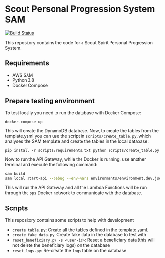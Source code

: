 # Scout Personal Progression System SAM 

[![Build Status](https://travis-ci.com/paths-ankan/scout-progression-system-sam.svg?token=KyjZA6my3g2pdNpkybPX&branch=master)](https://travis-ci.com/paths-ankan/scout-progression-system-sam)

This repository contains the code for a Scout Spirit Personal Progression System.

## Requirements

- AWS SAM
- Python 3.8
- Docker Compose

## Prepare testing environment

To test locally you need to run the database with Docker Compose:

````sh
docker-compose up
````

This will create the DynamoDB database. Now, to create the tables from the template.yaml
you can use the script in ``scripts/create_table.py``, which analyses the SAM template
and create the tables in the local database:

``
pip install -r scripts/requirements.txt
python scripts/create_table.py
``

Now to run the API Gateway, while the Docker is running, use another terminal
and execute the following command:

````sh
sam build
sam local start-api --debug --env-vars environments/environment.dev.json --docker-network pps
````

This will run the API Gateway and all the Lambda Functions will be run through the ``pps``
Docker network to communicate with the database.

## Scripts

This repository contains some scripts to help with development

* ``create_table.py``: Create all the tables defined in the template.yaml.
* ``create_fake_data.py``: Create fake data in the database to test with
* ``reset_beneficiary.py -s <user-id>``: Reset a beneficiary data (this will not delete
the beneficiary logs) on the database
* ``reset_logs.py``: Re-create the ``logs`` table on the database
